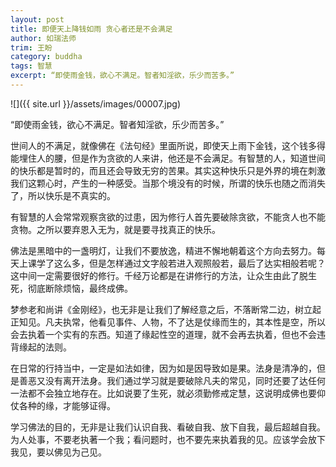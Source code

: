 ```yaml
---
layout: post
title: 即便天上降钱如雨 贪心者还是不会满足
author: 如瑞法师
trim: 王盼
category: buddha
tags: 智慧
excerpt: “即使雨金钱，欲心不满足。智者知淫欲，乐少而苦多。”
---
```


![]({{ site.url }}/assets/images/00007.jpg)

“即使雨金钱，欲心不满足。智者知淫欲，乐少而苦多。”

世间人的不满足，就像佛在《法句经》里面所说，即使天上雨下金钱，这个钱多得能埋住人的腰，但是作为贪欲的人来讲，他还是不会满足。有智慧的人，知道世间的快乐都是暂时的，而且还会导致无穷的苦果。其实这种快乐只是外界的境在刺激我们这颗心时，产生的一种感受。当那个境没有的时候，所谓的快乐也随之而消失了，所以快乐是不真实的。

有智慧的人会常常观察贪欲的过患，因为修行人首先要破除贪欲，不能贪人也不能贪物。之所以要弃恩入无为，就是要寻找真正的快乐。

佛法是黑暗中的一盏明灯，让我们不要放逸，精进不懈地朝着这个方向去努力。每天上课学了这么多，但是怎样通过文字般若进入观照般若，最后了达实相般若呢？这中间一定需要很好的修行。千经万论都是在讲修行的方法，让众生由此了脱生死，彻底断除烦恼，最终成佛。

梦参老和尚讲《金刚经》，也无非是让我们了解经意之后，不落断常二边，树立起正知见。凡夫执常，他看见事件、人物，不了达是仗缘而生的，其本性是空，所以会去执着一个实有的东西。知道了缘起性空的道理，就不会再去执着，但也不会违背缘起的法则。

在日常的行持当中，一定是如法如律，因为如是因导致如是果。法身是清净的，但是善恶又没有离开法身。我们通过学习就是要破除凡夫的常见，同时还要了达任何一法都不会独立地存在。比如说要了生死，就必须勤修戒定慧，这说明成佛也要仰仗各种的缘，才能够证得。

学习佛法的目的，无非是让我们认识自我、看破自我、放下自我，最后超越自我。为人处事，不要老执著一个我；看问题时，也不要先来执着我的见。应该学会放下我见，要以佛见为己见。
